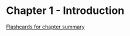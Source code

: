 # Chapter 1 - Introduction #
[Flashcards for chapter summary](http://www.cram.com/flashcards/chapter-1-7503903)
